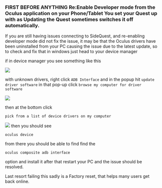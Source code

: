 ### FIRST BEFORE ANYTHING Re:Enable Developer mode from the Oculus application on your Phone/Tablet You set your Quest up with as Updating the Quest sometimes switches it off automatically.

If you are still having issues connecting to SideQuest, and re-enabling developer mode did not fix the issue, 
it may be that the Oculus drivers have been uninstalled from your PC causing the issue due to the latest update, so to check and fix that in windows just head to your device manager

if in device manager you see something like this

![](https://cdn.discordapp.com/attachments/615234122604085262/629749839718121546/12.png)


with unknown drivers, right click 
`ADB Interface`
and in the popup hit 
`update driver software`
in that pop-up click 
`browse my computer for driver software`

![](https://camo.githubusercontent.com/ed9362d3ded6cd7c70c3e22810141d7258ad222e/68747470733a2f2f63646e2e646973636f72646170702e636f6d2f6174746163686d656e74732f3538313531393534393032373834343130362f3632393037353838323335383630333830362f53637265656e73686f745f3431302e706e67)

then at the bottom click 

`pick from a list of device drivers on my computer` 

![](https://cdn.discordapp.com/attachments/615234122604085262/629737481708896269/11.png)
then you should see 

`oculus device`

from there you should be able to find find the 

`oculus composite adb interface` 

option and install it after that restart your PC and the issue should be resolved.

Last resort failing this sadly is a Factory reset, that helps many users get back online.